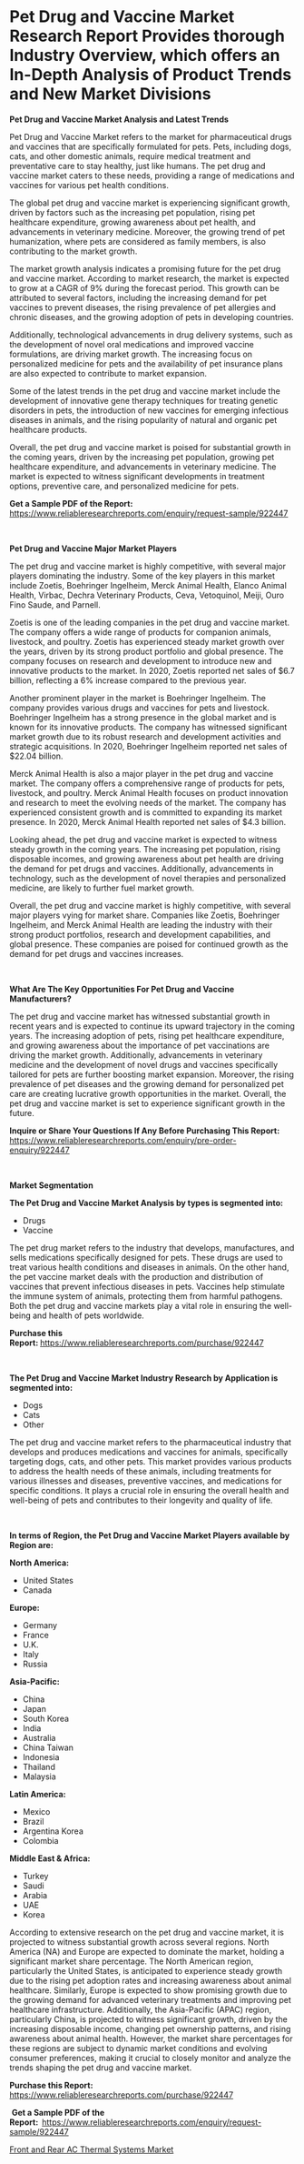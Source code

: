 <p><h1>Pet Drug and Vaccine Market Research Report Provides thorough Industry Overview, which offers an In-Depth Analysis of Product Trends and New Market Divisions</h1></p><p><strong>Pet Drug and Vaccine Market Analysis and Latest Trends</strong></p>
<p><p>Pet Drug and Vaccine Market refers to the market for pharmaceutical drugs and vaccines that are specifically formulated for pets. Pets, including dogs, cats, and other domestic animals, require medical treatment and preventative care to stay healthy, just like humans. The pet drug and vaccine market caters to these needs, providing a range of medications and vaccines for various pet health conditions.</p><p>The global pet drug and vaccine market is experiencing significant growth, driven by factors such as the increasing pet population, rising pet healthcare expenditure, growing awareness about pet health, and advancements in veterinary medicine. Moreover, the growing trend of pet humanization, where pets are considered as family members, is also contributing to the market growth.</p><p>The market growth analysis indicates a promising future for the pet drug and vaccine market. According to market research, the market is expected to grow at a CAGR of 9% during the forecast period. This growth can be attributed to several factors, including the increasing demand for pet vaccines to prevent diseases, the rising prevalence of pet allergies and chronic diseases, and the growing adoption of pets in developing countries.</p><p>Additionally, technological advancements in drug delivery systems, such as the development of novel oral medications and improved vaccine formulations, are driving market growth. The increasing focus on personalized medicine for pets and the availability of pet insurance plans are also expected to contribute to market expansion.</p><p>Some of the latest trends in the pet drug and vaccine market include the development of innovative gene therapy techniques for treating genetic disorders in pets, the introduction of new vaccines for emerging infectious diseases in animals, and the rising popularity of natural and organic pet healthcare products.</p><p>Overall, the pet drug and vaccine market is poised for substantial growth in the coming years, driven by the increasing pet population, growing pet healthcare expenditure, and advancements in veterinary medicine. The market is expected to witness significant developments in treatment options, preventive care, and personalized medicine for pets.</p></p>
<p><strong>Get a Sample PDF of the Report:&nbsp;</strong> <a href="https://www.reliableresearchreports.com/enquiry/request-sample/922447">https://www.reliableresearchreports.com/enquiry/request-sample/922447</a></p>
<p>&nbsp;</p>
<p><strong>Pet Drug and Vaccine Major Market Players</strong></p>
<p><p>The pet drug and vaccine market is highly competitive, with several major players dominating the industry. Some of the key players in this market include Zoetis, Boehringer Ingelheim, Merck Animal Health, Elanco Animal Health, Virbac, Dechra Veterinary Products, Ceva, Vetoquinol, Meiji, Ouro Fino Saude, and Parnell. </p><p>Zoetis is one of the leading companies in the pet drug and vaccine market. The company offers a wide range of products for companion animals, livestock, and poultry. Zoetis has experienced steady market growth over the years, driven by its strong product portfolio and global presence. The company focuses on research and development to introduce new and innovative products to the market. In 2020, Zoetis reported net sales of $6.7 billion, reflecting a 6% increase compared to the previous year.</p><p>Another prominent player in the market is Boehringer Ingelheim. The company provides various drugs and vaccines for pets and livestock. Boehringer Ingelheim has a strong presence in the global market and is known for its innovative products. The company has witnessed significant market growth due to its robust research and development activities and strategic acquisitions. In 2020, Boehringer Ingelheim reported net sales of $22.04 billion.</p><p>Merck Animal Health is also a major player in the pet drug and vaccine market. The company offers a comprehensive range of products for pets, livestock, and poultry. Merck Animal Health focuses on product innovation and research to meet the evolving needs of the market. The company has experienced consistent growth and is committed to expanding its market presence. In 2020, Merck Animal Health reported net sales of $4.3 billion.</p><p>Looking ahead, the pet drug and vaccine market is expected to witness steady growth in the coming years. The increasing pet population, rising disposable incomes, and growing awareness about pet health are driving the demand for pet drugs and vaccines. Additionally, advancements in technology, such as the development of novel therapies and personalized medicine, are likely to further fuel market growth.</p><p>Overall, the pet drug and vaccine market is highly competitive, with several major players vying for market share. Companies like Zoetis, Boehringer Ingelheim, and Merck Animal Health are leading the industry with their strong product portfolios, research and development capabilities, and global presence. These companies are poised for continued growth as the demand for pet drugs and vaccines increases.</p></p>
<p>&nbsp;</p>
<p><strong>What Are The Key Opportunities For Pet Drug and Vaccine Manufacturers?</strong></p>
<p><p>The pet drug and vaccine market has witnessed substantial growth in recent years and is expected to continue its upward trajectory in the coming years. The increasing adoption of pets, rising pet healthcare expenditure, and growing awareness about the importance of pet vaccinations are driving the market growth. Additionally, advancements in veterinary medicine and the development of novel drugs and vaccines specifically tailored for pets are further boosting market expansion. Moreover, the rising prevalence of pet diseases and the growing demand for personalized pet care are creating lucrative growth opportunities in the market. Overall, the pet drug and vaccine market is set to experience significant growth in the future.</p></p>
<p><strong>Inquire or Share Your Questions If Any Before Purchasing This Report:</strong> <a href="https://www.reliableresearchreports.com/enquiry/pre-order-enquiry/922447">https://www.reliableresearchreports.com/enquiry/pre-order-enquiry/922447</a></p>
<p>&nbsp;</p>
<p><strong>Market Segmentation</strong></p>
<p><strong>The Pet Drug and Vaccine Market Analysis by types is segmented into:</strong></p>
<p><ul><li>Drugs</li><li>Vaccine</li></ul></p>
<p><p>The pet drug market refers to the industry that develops, manufactures, and sells medications specifically designed for pets. These drugs are used to treat various health conditions and diseases in animals. On the other hand, the pet vaccine market deals with the production and distribution of vaccines that prevent infectious diseases in pets. Vaccines help stimulate the immune system of animals, protecting them from harmful pathogens. Both the pet drug and vaccine markets play a vital role in ensuring the well-being and health of pets worldwide.</p></p>
<p><strong>Purchase this Report:&nbsp;</strong><a href="https://www.reliableresearchreports.com/purchase/922447">https://www.reliableresearchreports.com/purchase/922447</a></p>
<p>&nbsp;</p>
<p><strong>The Pet Drug and Vaccine Market Industry Research by Application is segmented into:</strong></p>
<p><ul><li>Dogs</li><li>Cats</li><li>Other</li></ul></p>
<p><p>The pet drug and vaccine market refers to the pharmaceutical industry that develops and produces medications and vaccines for animals, specifically targeting dogs, cats, and other pets. This market provides various products to address the health needs of these animals, including treatments for various illnesses and diseases, preventive vaccines, and medications for specific conditions. It plays a crucial role in ensuring the overall health and well-being of pets and contributes to their longevity and quality of life.</p></p>
<p>&nbsp;</p>
<p><strong>In terms of Region, the Pet Drug and Vaccine Market Players available by Region are:</strong></p>
<p>
    <p> <strong> North America: </strong>
        <ul>
            <li>United States</li>
            <li>Canada</li>
        </ul>
        </p> 
    <p> <strong> Europe: </strong>
        <ul>
            <li>Germany</li>
            <li>France</li>
            <li>U.K.</li>
            <li>Italy</li>
            <li>Russia</li>
        </ul>
        </p> 
    <p> <strong> Asia-Pacific: </strong>
        <ul>
            <li>China</li>
            <li>Japan</li>
            <li>South Korea</li>
            <li>India</li>
            <li>Australia</li>
            <li>China Taiwan</li>
            <li>Indonesia</li>
            <li>Thailand</li>
            <li>Malaysia</li>
        </ul>
        </p> 
    <p> <strong> Latin America: </strong>
        <ul>
            <li>Mexico</li>
            <li>Brazil</li>
            <li>Argentina Korea</li>
            <li>Colombia</li>
        </ul>
        </p> 
    <p> <strong> Middle East & Africa: </strong>
        <ul>
            <li>Turkey</li>
            <li>Saudi</li>
            <li>Arabia</li>
            <li>UAE</li>
            <li>Korea</li>
        </ul>
    </p>
    </p>
<p><p>According to extensive research on the pet drug and vaccine market, it is projected to witness substantial growth across several regions. North America (NA) and Europe are expected to dominate the market, holding a significant market share percentage. The North American region, particularly the United States, is anticipated to experience steady growth due to the rising pet adoption rates and increasing awareness about animal healthcare. Similarly, Europe is expected to show promising growth due to the growing demand for advanced veterinary treatments and improving pet healthcare infrastructure. Additionally, the Asia-Pacific (APAC) region, particularly China, is projected to witness significant growth, driven by the increasing disposable income, changing pet ownership patterns, and rising awareness about animal health. However, the market share percentages for these regions are subject to dynamic market conditions and evolving consumer preferences, making it crucial to closely monitor and analyze the trends shaping the pet drug and vaccine market.</p></p>
<p><strong>Purchase this Report: </strong><a href="https://www.reliableresearchreports.com/purchase/922447">https://www.reliableresearchreports.com/purchase/922447</a></p>
<p>&nbsp;<strong>Get a Sample PDF of the Report:&nbsp;&nbsp;</strong><a href="https://www.reliableresearchreports.com/enquiry/request-sample/922447">https://www.reliableresearchreports.com/enquiry/request-sample/922447</a></p>
<p><strong></strong></p>
<p><p><a href="https://medium.com/@emilywest91/front-and-rear-ac-thermal-systems-market-furnishes-information-on-market-share-market-trends-and-f78877344ac3">Front and Rear AC Thermal Systems Market</a></p></p>